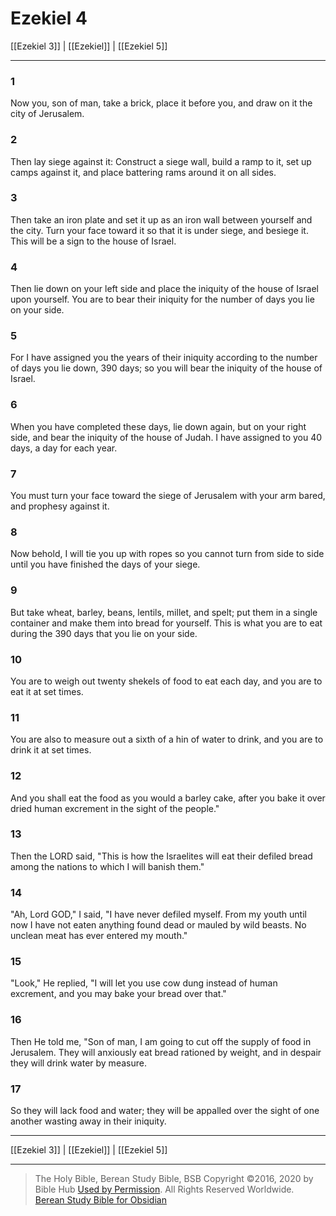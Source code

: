 # Ezekiel 4

[[Ezekiel 3]] | [[Ezekiel]] | [[Ezekiel 5]]

---

### 1
Now you, son of man, take a brick, place it before you, and draw on it the city of Jerusalem.

### 2
Then lay siege against it: Construct a siege wall, build a ramp to it, set up camps against it, and place battering rams around it on all sides.

### 3
Then take an iron plate and set it up as an iron wall between yourself and the city. Turn your face toward it so that it is under siege, and besiege it. This will be a sign to the house of Israel.

### 4
Then lie down on your left side and place the iniquity of the house of Israel upon yourself. You are to bear their iniquity for the number of days you lie on your side.

### 5
For I have assigned you the years of their iniquity according to the number of days you lie down, 390 days; so you will bear the iniquity of the house of Israel.

### 6
When you have completed these days, lie down again, but on your right side, and bear the iniquity of the house of Judah. I have assigned to you 40 days, a day for each year.

### 7
You must turn your face toward the siege of Jerusalem with your arm bared, and prophesy against it.

### 8
Now behold, I will tie you up with ropes so you cannot turn from side to side until you have finished the days of your siege.

### 9
But take wheat, barley, beans, lentils, millet, and spelt; put them in a single container and make them into bread for yourself. This is what you are to eat during the 390 days that you lie on your side.

### 10
You are to weigh out twenty shekels of food to eat each day, and you are to eat it at set times.

### 11
You are also to measure out a sixth of a hin of water to drink, and you are to drink it at set times.

### 12
And you shall eat the food as you would a barley cake, after you bake it over dried human excrement in the sight of the people."

### 13
Then the LORD said, "This is how the Israelites will eat their defiled bread among the nations to which I will banish them."

### 14
"Ah, Lord GOD," I said, "I have never defiled myself. From my youth until now I have not eaten anything found dead or mauled by wild beasts. No unclean meat has ever entered my mouth."

### 15
"Look," He replied, "I will let you use cow dung instead of human excrement, and you may bake your bread over that."

### 16
Then He told me, "Son of man, I am going to cut off the supply of food in Jerusalem. They will anxiously eat bread rationed by weight, and in despair they will drink water by measure.

### 17
So they will lack food and water; they will be appalled over the sight of one another wasting away in their iniquity.

---

[[Ezekiel 3]] | [[Ezekiel]] | [[Ezekiel 5]]

---

> The Holy Bible, Berean Study Bible, BSB
> Copyright &copy;2016, 2020 by Bible Hub
> [Used by Permission](https://berean.bible/terms.htm). All Rights Reserved Worldwide.
> [Berean Study Bible for Obsidian](https://github.com/gapmiss/berean-study-bible-for-obsidian)</small>

